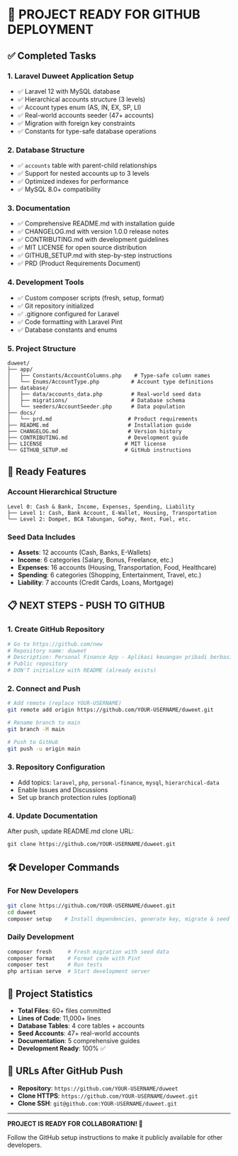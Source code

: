 # 🚀 PROJECT READY FOR GITHUB DEPLOYMENT

## ✅ Completed Tasks

### 1. **Laravel Duweet Application Setup**
- ✅ Laravel 12 with MySQL database
- ✅ Hierarchical accounts structure (3 levels)
- ✅ Account types enum (AS, IN, EX, SP, LI)
- ✅ Real-world accounts seeder (47+ accounts)
- ✅ Migration with foreign key constraints
- ✅ Constants for type-safe database operations

### 2. **Database Structure**
- ✅ `accounts` table with parent-child relationships
- ✅ Support for nested accounts up to 3 levels
- ✅ Optimized indexes for performance
- ✅ MySQL 8.0+ compatibility

### 3. **Documentation**
- ✅ Comprehensive README.md with installation guide
- ✅ CHANGELOG.md with version 1.0.0 release notes
- ✅ CONTRIBUTING.md with development guidelines
- ✅ MIT LICENSE for open source distribution
- ✅ GITHUB_SETUP.md with step-by-step instructions
- ✅ PRD (Product Requirements Document)

### 4. **Development Tools**
- ✅ Custom composer scripts (fresh, setup, format)
- ✅ Git repository initialized
- ✅ .gitignore configured for Laravel
- ✅ Code formatting with Laravel Pint
- ✅ Database constants and enums

### 5. **Project Structure**
```
duweet/
├── app/
│   ├── Constants/AccountColumns.php    # Type-safe column names
│   └── Enums/AccountType.php          # Account type definitions
├── database/
│   ├── data/accounts_data.php         # Real-world seed data
│   ├── migrations/                    # Database schema
│   └── seeders/AccountSeeder.php      # Data population
├── docs/
│   └── prd.md                        # Product requirements
├── README.md                         # Installation guide
├── CHANGELOG.md                      # Version history
├── CONTRIBUTING.md                   # Development guide
├── LICENSE                          # MIT license
└── GITHUB_SETUP.md                  # GitHub instructions
```

## 🎯 Ready Features

### Account Hierarchical Structure
```
Level 0: Cash & Bank, Income, Expenses, Spending, Liability
├── Level 1: Cash, Bank Account, E-Wallet, Housing, Transportation
└── Level 2: Dompet, BCA Tabungan, GoPay, Rent, Fuel, etc.
```

### Seed Data Includes
- **Assets**: 12 accounts (Cash, Banks, E-Wallets)
- **Income**: 6 categories (Salary, Bonus, Freelance, etc.)
- **Expenses**: 16 accounts (Housing, Transportation, Food, Healthcare)
- **Spending**: 6 categories (Shopping, Entertainment, Travel, etc.)
- **Liability**: 7 accounts (Credit Cards, Loans, Mortgage)

## 📋 NEXT STEPS - PUSH TO GITHUB

### 1. Create GitHub Repository
```bash
# Go to https://github.com/new
# Repository name: duweet
# Description: Personal Finance App - Aplikasi keuangan pribadi berbasis gamifikasi dengan Laravel
# Public repository
# DON'T initialize with README (already exists)
```

### 2. Connect and Push
```bash
# Add remote (replace YOUR-USERNAME)
git remote add origin https://github.com/YOUR-USERNAME/duweet.git

# Rename branch to main
git branch -M main

# Push to GitHub
git push -u origin main
```

### 3. Repository Configuration
- Add topics: `laravel`, `php`, `personal-finance`, `mysql`, `hierarchical-data`
- Enable Issues and Discussions
- Set up branch protection rules (optional)

### 4. Update Documentation
After push, update README.md clone URL:
```markdown
git clone https://github.com/YOUR-USERNAME/duweet.git
```

## 🛠️ Developer Commands

### For New Developers
```bash
git clone https://github.com/YOUR-USERNAME/duweet.git
cd duweet
composer setup    # Install dependencies, generate key, migrate & seed
```

### Daily Development
```bash
composer fresh     # Fresh migration with seed data
composer format    # Format code with Pint
composer test      # Run tests
php artisan serve  # Start development server
```

## 🎉 Project Statistics

- **Total Files**: 60+ files committed
- **Lines of Code**: 11,000+ lines
- **Database Tables**: 4 core tables + accounts
- **Seed Accounts**: 47+ real-world accounts
- **Documentation**: 5 comprehensive guides
- **Development Ready**: 100% ✅

## 🔗 URLs After GitHub Push

- **Repository**: `https://github.com/YOUR-USERNAME/duweet`
- **Clone HTTPS**: `https://github.com/YOUR-USERNAME/duweet.git`
- **Clone SSH**: `git@github.com:YOUR-USERNAME/duweet.git`

---

**PROJECT IS READY FOR COLLABORATION! 🚀**

Follow the GitHub setup instructions to make it publicly available for other developers.

